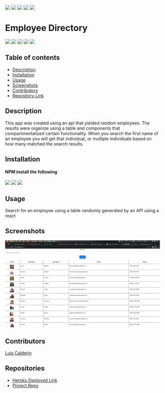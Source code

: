 ![](https://camo.githubusercontent.com/0999ec20f1112070c606e117f61dd21177179f9b40d4f66b94adbb3978adeabb/68747470733a2f2f696d672e736869656c64732e696f2f62616467652f2d4769746875622d3138313731373f7374796c653d666c61742d737175617265266c6f676f3d476974487562266c6f676f436f6c6f723d7768697465)
![](https://camo.githubusercontent.com/3b0aa009716b20018a683fea7d5babb79de77fdb40279cbb1f8e862a813900b1/68747470733a2f2f696d672e736869656c64732e696f2f62616467652f2d56697375616c25323053747564696f253230436f64652d3233413946323f7374796c653d666c61742d737175617265266c6f676f3d56697375616c25323053747564696f253230436f6465266c6f676f436f6c6f723d7768697465)
![](https://camo.githubusercontent.com/e61cf3e57f9e13e971a157885cbe3464a0a63a7602cd8e2464594866f14bca65/68747470733a2f2f696d672e736869656c64732e696f2f62616467652f2d4e504d2d4342333833373f7374796c653d666c61742d737175617265266c6f676f3d4e504d266c6f676f436f6c6f723d7768697465)
![](https://camo.githubusercontent.com/a2e06d523388c52257c599dbc3a629e0af1564a123a662a6c20fbccfdb83d15e/68747470733a2f2f696d672e736869656c64732e696f2f62616467652f2d536c61636b2d4530313536333f7374796c653d666c61742d737175617265266c6f676f3d536c61636b266c6f676f436f6c6f723d7768697465)
![](https://camo.githubusercontent.com/591bad6b337378a164bc0239d9259f266f2ed01d3aa3006c68bef1336731d051/68747470733a2f2f696d672e736869656c64732e696f2f62616467652f5f2d4769742d3239326533333f7374796c653d666c61742d737175617265266c6f676f3d676974266c6f676f436f6c6f723d666666)

# Employee Directory
<!-- <img src="img/lift.png" /> -->

![](https://img.shields.io/badge/Made%20with-Javascript-green)
![](https://camo.githubusercontent.com/0c3a16a22ae058cfe38a06dc9ea16404cf006409262f547c9ccfa3ec8b30f71e/68747470733a2f2f696d672e736869656c64732e696f2f62616467652f2d48544d4c352d4533344632363f7374796c653d666c61742d737175617265266c6f676f3d68746d6c35266c6f676f436f6c6f723d7768697465)
![](https://camo.githubusercontent.com/2435c2a64789b8a71c701a1a593b4a6e6869789bfb0626e515dc2a6b6dffa6c5/68747470733a2f2f696d672e736869656c64732e696f2f62616467652f2d435353332d3135373242363f7374796c653d666c61742d737175617265266c6f676f3d63737333)
![](https://camo.githubusercontent.com/118db644beb6a0a51235005c7050e02759203dd52f820f1c3483e2928edcc01e/68747470733a2f2f696d672e736869656c64732e696f2f62616467652f2d4865726f6b752d3433303039383f7374796c653d666c61742d737175617265266c6f676f3d6865726f6b75)
![](https://camo.githubusercontent.com/cec92673ea713fa89ba2ae2033daf5851f6f39393ff5b93231aa707d424638d9/68747470733a2f2f696d672e736869656c64732e696f2f62616467652f2d4e6f64656a732d626c61636b3f7374796c653d666c61742d737175617265266c6f676f3d4e6f64652e6a73)


## Table of contents
- [Description](#Description)
- [Installation](#Installation)
- [Usage](#Usage)
- [Screenshots](#Screenshots)
- [Contributors](#Contributors)
- [Repository Link](#Repositories)

## Description 
This app was created using an api that yielded random employees. The results were organize using a table and components that compartmentalized certain functionality. When you search the first name of an employee you will get that individual, or multiple individuals based on how many matched the search results. 

## Installation

#### NPM install the following
![](https://img.shields.io/badge/Dependencies-Express-brightgreen)
![](https://camo.githubusercontent.com/e1840b4e176feb06e47500d5d74d65041ac3f193192174097956f2bea2ceea5f/68747470733a2f2f696d672e736869656c64732e696f2f62616467652f2d4d7953514c2d4632393131313f7374796c653d666c61742d737175617265266c6f676f3d4d7953514c266c6f676f436f6c6f723d7768697465)
![](https://camo.githubusercontent.com/4e4a3b5c3e9c00501ec866e2f2466c5a6032f838aca5f2cf3b14450e39e8a2f0/68747470733a2f2f696d672e736869656c64732e696f2f62616467652f72656163742532302d2532333230323332612e7376673f267374796c653d666f722d7468652d6261646765266c6f676f3d7265616374266c6f676f436f6c6f723d253233363144414642)



## Usage
Search for an employee using a table randomly generated by an API using a react
## Screenshots
![](img/intro.png)


## Contributors
[Luis Calderin](https://github.com/lcalderin12)

## Repositories
- [Heroku Deployed Link](https://secure-inlet-41068.herokuapp.com/)
- [Project Repo](https://github.com/lcalderin12/Employee-Directory)
